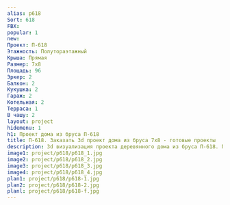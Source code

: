 ```yaml
---
alias: p618
Sort: 618
FBX: 
popular: 1
new: 
Проект: П-618
Этажность: Полутораэтажный
Крыша: Прямая
Размер: 7х8
Площадь: 96
Эркер: 2
Балкон: 2
Кукушка: 2
Гараж: 2
Котельная: 2
Терраса: 1
В чашу: 2
layout: project
hidemenu: 1
h1: Проект дома из бруса П-618
title: П-618. Заказать 3d проект дома из бруса 7х8 - готовые проекты
description: 3d визуализация проекта деревянного дома из бруса П-618. Площадь 96 м2, размер 7х8. Вы можете внести любые изменения в проект.
image1: project/p618/p618_1.jpg
image2: project/p618/p618_2.jpg
image3: project/p618/p618_3.jpg
image4: project/p618/p618_4.jpg
plan1: project/p618/p618-1.jpg
plan2: project/p618/p618-2.jpg
planl: project/p618/p618-f.jpg
---
```

